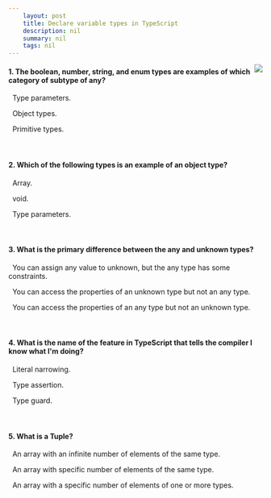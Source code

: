 ```yaml
---
    layout: post
    title: Declare variable types in TypeScript 
    description: nil
    summary: nil
    tags: nil
---
```



 <a target="_blank" href="https://docs.microsoft.com/en-us/learn/modules/typescript-declare-variable-types/9-knowledge-check/"><i class="fas fa-external-link-alt"></i> </a>
 <img align="right" src="https://docs.microsoft.com/en-us/learn/achievements/typescript/typescript-declare-variable-types.svg">
####  1. The boolean, number, string, and enum types are examples of which category of subtype of any?


<i class='far fa-square'></i> &nbsp;&nbsp;Type parameters.

<i class='far fa-square'></i> &nbsp;&nbsp;Object types.

<i class='fas fa-check-square' style='color: Dodgerblue;'></i> &nbsp;&nbsp;Primitive types.
<br />
<br />
<br />

####  2. Which of the following types is an example of an object type?


<i class='fas fa-check-square' style='color: Dodgerblue;'></i> &nbsp;&nbsp;Array.

<i class='far fa-square'></i> &nbsp;&nbsp;void.

<i class='far fa-square'></i> &nbsp;&nbsp;Type parameters.
<br />
<br />
<br />

####  3. What is the primary difference between the any and unknown types?


<i class='far fa-square'></i> &nbsp;&nbsp;You can assign any value to unknown, but the any type has some constraints.

<i class='far fa-square'></i> &nbsp;&nbsp;You can access the properties of an unknown type but not an any type.

<i class='fas fa-check-square' style='color: Dodgerblue;'></i> &nbsp;&nbsp;You can access the properties of an any type but not an unknown type.
<br />
<br />
<br />

####  4. What is the name of the feature in TypeScript that tells the compiler I know what I'm doing?


<i class='far fa-square'></i> &nbsp;&nbsp;Literal narrowing.

<i class='fas fa-check-square' style='color: Dodgerblue;'></i> &nbsp;&nbsp;Type assertion.

<i class='far fa-square'></i> &nbsp;&nbsp;Type guard.
<br />
<br />
<br />

####  5. What is a Tuple?


<i class='far fa-square'></i> &nbsp;&nbsp;An array with an infinite number of elements of the same type.

<i class='far fa-square'></i> &nbsp;&nbsp;An array with specific number of elements of the same type.

<i class='fas fa-check-square' style='color: Dodgerblue;'></i> &nbsp;&nbsp;An array with a specific number of elements of one or more types.
<br />
<br />
<br />
